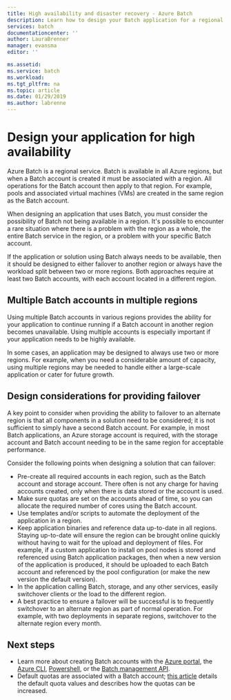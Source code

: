 ```yaml
---
title: High availability and disaster recovery - Azure Batch
description: Learn how to design your Batch application for a regional outage. Workloads should failover to another region or be split between two or more regions.
services: batch
documentationcenter: ''
author: LauraBrenner
manager: evansma
editor: ''

ms.assetid: 
ms.service: batch
ms.workload: 
ms.tgt_pltfrm: na
ms.topic: article
ms.date: 01/29/2019
ms.author: labrenne
---
```


# Design your application for high availability

Azure Batch is a regional service. Batch is available in all Azure regions, but when a Batch account is created it must be associated with a region. All operations for the Batch account then apply to that region. For example, pools and associated virtual machines (VMs) are created in the same region as the Batch account.

When designing an application that uses Batch, you must consider the possibility of Batch not being available in a region. It's possible to encounter a rare situation where there is a problem with the region as a whole, the entire Batch service in the region, or a problem with your specific Batch account.

If the application or solution using Batch always needs to be available, then it should be designed to either failover to another region or always have the workload split between two or more regions. Both approaches require at least two Batch accounts, with each account located in a different region.

## Multiple Batch accounts in multiple regions

Using multiple Batch accounts in various regions provides the ability for your application to continue running if a Batch account in another region becomes unavailable. Using multiple accounts is especially important if your application needs to be highly available.

In some cases, an application may be designed to always use two or more regions. For example, when you need a considerable amount of capacity, using multiple regions may be needed to handle either a large-scale application or cater for future growth.

## Design considerations for providing failover

A key point to consider when providing the ability to failover to an alternate region is that all components in a solution need to be considered; it is not sufficient to simply have a second Batch account. For example, in most Batch applications, an Azure storage account is required, with the storage account and Batch account needing to be in the same region for acceptable performance.

Consider the following points when designing a solution that can failover:

- Pre-create all required accounts in each region, such as the Batch account and storage account. There often is not any charge for having accounts created, only when there is data stored or the account is used.
- Make sure quotas are set on the accounts ahead of time, so you can allocate the required number of cores using the Batch account.
- Use templates and/or scripts to automate the deployment of the application in a region.
- Keep application binaries and reference data up-to-date in all regions. Staying up-to-date will ensure the region can be brought online quickly without having to wait for the upload and deployment of files. For example, if a custom application to install on pool nodes is stored and referenced using Batch application packages, then when a new version of the application is produced, it should be uploaded to each Batch account and referenced by the pool configuration (or make the new version the default version).
- In the application calling Batch, storage, and any other services, easily switchover clients or the load to the different region.
- A best practice to ensure a failover will be successful is to frequently switchover to an alternate region as part of normal operation. For example, with two deployments in separate regions, switchover to the alternate region every month.

## Next steps

- Learn more about creating Batch accounts with the [Azure portal](batch-account-create-portal.md), the [Azure CLI](cli-samples.md), [Powershell](batch-powershell-cmdlets-get-started.md), or the [Batch management API](batch-management-dotnet.md).
- Default quotas are associated with a Batch account; [this article](batch-quota-limit.md) details the default quota values and describes how the quotas can be increased.
